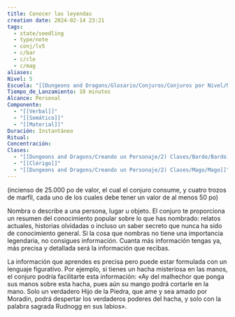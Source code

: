 ```yaml
---
title: Conocer las leyendas
creation date: 2024-02-14 23:21
tags:
  - state/seedling
  - type/note
  - conj/lv5
  - c/bar
  - c/cle
  - c/mag
aliases: 
Nivel: 5
Escuela: "[[Dungeons and Dragons/Glosario/Conjuros/Conjuros por Nivel/Nivel 4/Adivinación|Adivinación]]"
Tiempo_de_Lanzamiento: 10 minutos
Alcance: Personal
Componente:
  - "[[Verbal]]"
  - "[[Somático]]"
  - "[[Material]]"
Duración: Instantáneo
Ritual: 
Concentración: 
Clases:
  - "[[Dungeons and Dragons/Creando un Personaje/2) Clases/Bardo/Bardo]]"
  - "[[Clérigo]]"
  - "[[Dungeons and Dragons/Creando un Personaje/2) Clases/Mago/Mago]]"
---
```

(incienso de 25.000 po de valor, el cual el conjuro consume, y cuatro trozos de marfil, cada uno de los cuales debe tener un valor de al menos 50 po)

Nombra o describe a una persona, lugar u objeto. El conjuro te proporciona un resumen del conocimiento popular sobre lo que has nombrado: relatos actuales, historias olvidadas o incluso un saber secreto que nunca ha sido de conocimiento general. Si la cosa que nombras no tiene una importancia legendaria, no consigues información. Cuanta más información tengas ya, más precisa y detallada será la información que recibas.

La información que aprendes es precisa pero puede estar formulada con un lenguaje figurativo. Por ejemplo, si tienes un hacha misteriosa en las manos, el conjuro podría facilitarte esta información: «Ay del malhechor que ponga sus manos sobre esta hacha, pues aún su mango podrá cortarle en la mano. Solo un verdadero Hijo de la Piedra, que ame y sea amado por Moradin, podrá despertar los verdaderos poderes del hacha, y solo con la palabra sagrada Rudnogg en sus labios».
